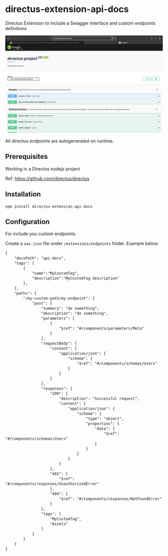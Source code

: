 # directus-extension-api-docs

Directus Extension to include a Swagger interface and custom endpoints definitions

![workspace](assets/swagger.png)

All directus endpoints are autogenerated on runtime.

## Prerequisites

Working in a Directus nodejs project

Ref: https://github.com/directus/directus

## Installation

    npm install directus-extension-api-docs

## Configuration

For include you custom endpoints.

Create a `oas.json` file under `/extensions/endpoints` folder.
Example below:

```
{
    "docsPath": "api-docs",
    "tags": [
        {
            "name":"MyCustomTag",
            "description":"MyCustomTag description"
        },
    ],
    "paths": {
        "/my-custom-path/my-endpoint": {
            "post": {
                "summary": "do something",
                "description": "do something",
                "parameters": [
                    {
                        "$ref": "#/components/parameters/Meta"
                    }
                ],
                "requestBody": {
                    "content": {
                        "application/json": {
                            "schema": {
                                "$ref": "#/components/schemas/Users"
                            }
                        }
                    }
                },
                "responses": {
                    "200": {
                        "description": "Successful request",
                        "content": {
                            "application/json": {
                                "schema": {
                                    "type": "object",
                                    "properties": {
                                        "data": {
                                            "$ref": "#/components/schemas/Users"
                                        }
                                    }
                                }
                            }
                        }
                    },
                    "401": {
                        "$ref": "#/components/responses/UnauthorizedError"
                    },
                    "404": {
                        "$ref": "#/components/responses/NotFoundError"
                    }
                },
                "tags": [
                    "MyCustomTag",
                    "Assets"
                ]
            }
        }
    }
}
```

